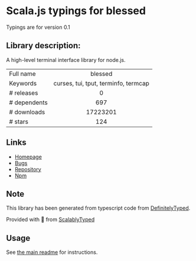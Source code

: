 
# Scala.js typings for blessed

Typings are for version 0.1

## Library description:
A high-level terminal interface library for node.js.

|                    |                 |
| ------------------ | :-------------: |
| Full name          | blessed |
| Keywords           | curses, tui, tput, terminfo, termcap |
| # releases         | 0 |
| # dependents       | 697 |
| # downloads        | 17223201 |
| # stars            | 124 |

## Links
- [Homepage](https://github.com/chjj/blessed)
- [Bugs](http://github.com/chjj/blessed/issues)
- [Repository](https://github.com/chjj/blessed)
- [Npm](https://www.npmjs.com/package/blessed)
    


## Note
This library has been generated from typescript code from [DefinitelyTyped](https://definitelytyped.org).

Provided with :purple_heart: from [ScalablyTyped](https://github.com/oyvindberg/ScalablyTyped)

## Usage
See [the main readme](../../readme.md) for instructions.


